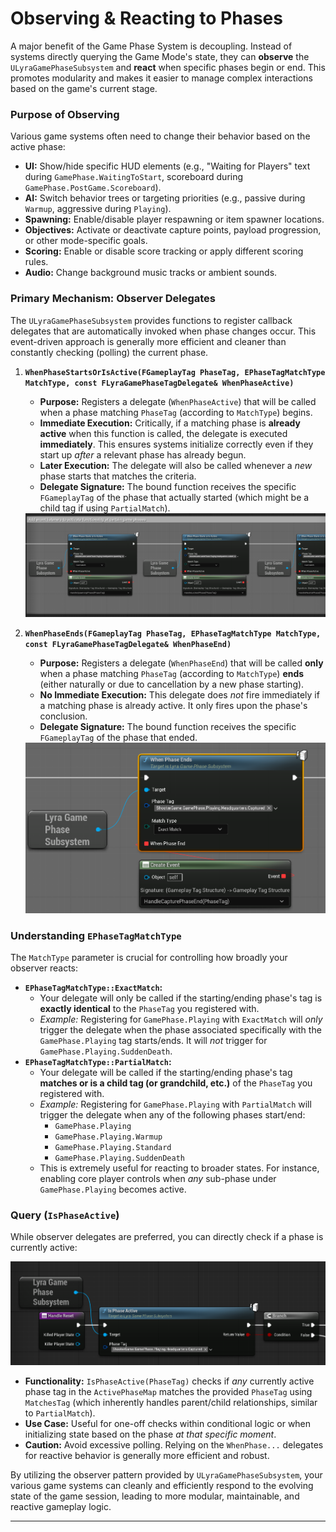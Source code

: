 # Observing & Reacting to Phases

A major benefit of the Game Phase System is decoupling. Instead of systems directly querying the Game Mode's state, they can **observe** the `ULyraGamePhaseSubsystem` and **react** when specific phases begin or end. This promotes modularity and makes it easier to manage complex interactions based on the game's current stage.

### Purpose of Observing

Various game systems often need to change their behavior based on the active phase:

* **UI:** Show/hide specific HUD elements (e.g., "Waiting for Players" text during `GamePhase.WaitingToStart`, scoreboard during `GamePhase.PostGame.Scoreboard`).
* **AI:** Switch behavior trees or targeting priorities (e.g., passive during `Warmup`, aggressive during `Playing`).
* **Spawning:** Enable/disable player respawning or item spawner locations.
* **Objectives:** Activate or deactivate capture points, payload progression, or other mode-specific goals.
* **Scoring:** Enable or disable score tracking or apply different scoring rules.
* **Audio:** Change background music tracks or ambient sounds.

### Primary Mechanism: Observer Delegates

The `ULyraGamePhaseSubsystem` provides functions to register callback delegates that are automatically invoked when phase changes occur. This event-driven approach is generally more efficient and cleaner than constantly checking (polling) the current phase.

1.  **`WhenPhaseStartsOrIsActive(FGameplayTag PhaseTag, EPhaseTagMatchType MatchType, const FLyraGamePhaseTagDelegate& WhenPhaseActive)`**

    * **Purpose:** Registers a delegate (`WhenPhaseActive`) that will be called when a phase matching `PhaseTag` (according to `MatchType`) begins.
    * **Immediate Execution:** Critically, if a matching phase is **already active** when this function is called, the delegate is executed **immediately**. This ensures systems initialize correctly even if they start up _after_ a relevant phase has already begun.
    * **Later Execution:** The delegate will also be called whenever a _new_ phase starts that matches the criteria.
    * **Delegate Signature:** The bound function receives the specific `FGameplayTag` of the phase that actually started (which might be a child tag if using `PartialMatch`).

    <img src=".gitbook/assets/image (130).png" alt="" title="B_Scoring_Headquarters binding phases to functions">
2.  **`WhenPhaseEnds(FGameplayTag PhaseTag, EPhaseTagMatchType MatchType, const FLyraGamePhaseTagDelegate& WhenPhaseEnd)`**

    * **Purpose:** Registers a delegate (`WhenPhaseEnd`) that will be called **only** when a phase matching `PhaseTag` (according to `MatchType`) **ends** (either naturally or due to cancellation by a new phase starting).
    * **No Immediate Execution:** This delegate does _not_ fire immediately if a matching phase is already active. It only fires upon the phase's conclusion.
    * **Delegate Signature:** The bound function receives the specific `FGameplayTag` of the phase that ended.

    <img src=".gitbook/assets/image (131).png" alt="" title="B_Scoring_Headquarters binds the end of the Headquarters Captured phase to a script that revives dead players after the objective is secured.">

### Understanding `EPhaseTagMatchType`

The `MatchType` parameter is crucial for controlling how broadly your observer reacts:

* **`EPhaseTagMatchType::ExactMatch`:**
  * Your delegate will only be called if the starting/ending phase's tag is **exactly identical** to the `PhaseTag` you registered with.
  * _Example:_ Registering for `GamePhase.Playing` with `ExactMatch` will _only_ trigger the delegate when the phase associated specifically with the `GamePhase.Playing` tag starts/ends. It will _not_ trigger for `GamePhase.Playing.SuddenDeath`.
* **`EPhaseTagMatchType::PartialMatch`:**
  * Your delegate will be called if the starting/ending phase's tag **matches or is a child tag (or grandchild, etc.)** of the `PhaseTag` you registered with.
  * _Example:_ Registering for `GamePhase.Playing` with `PartialMatch` will trigger the delegate when any of the following phases start/end:
    * `GamePhase.Playing`
    * `GamePhase.Playing.Warmup`
    * `GamePhase.Playing.Standard`
    * `GamePhase.Playing.SuddenDeath`
  * This is extremely useful for reacting to broader states. For instance, enabling core player controls when _any_ sub-phase under `GamePhase.Playing` becomes active.

### Query (`IsPhaseActive`)

While observer delegates are preferred, you can directly check if a phase is currently active:

<img src=".gitbook/assets/image (129).png" alt="" title="Example of preventing the player from respawning if they captured the control point">

* **Functionality:** `IsPhaseActive(PhaseTag)` checks if _any_ currently active phase tag in the `ActivePhaseMap` matches the provided `PhaseTag` using `MatchesTag` (which inherently handles parent/child relationships, similar to `PartialMatch`).
* **Use Case:** Useful for one-off checks within conditional logic or when initializing state based on the phase _at that specific moment_.
* **Caution:** Avoid excessive polling. Relying on the `WhenPhase...` delegates for reactive behavior is generally more efficient and robust.

By utilizing the observer pattern provided by `ULyraGamePhaseSubsystem`, your various game systems can cleanly and efficiently respond to the evolving state of the game session, leading to more modular, maintainable, and reactive gameplay logic.

***
